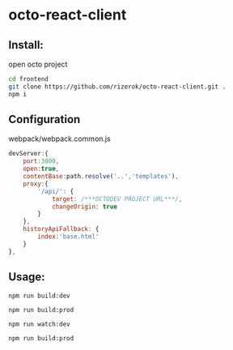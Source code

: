 octo-react-client
===================


Install:
-------------------
open octo project
```sh
cd frontend
git clone https://github.com/rizerok/octo-react-client.git .
npm i
```

Configuration
-------------------
webpack/webpack.common.js
```javascript
devServer:{
    port:3000,
    open:true,
    contentBase:path.resolve('..','templates'),
    proxy:{
        '/api/': {
            target: /***OCTODEV PROJECT URL***/,
            changeOrigin: true
        }
    },
    historyApiFallback: {
        index:'base.html'
    }
},
````


Usage:
-------------------
```npm run build:dev```

```npm run build:prod```

```npm run watch:dev```

```npm run build:prod```